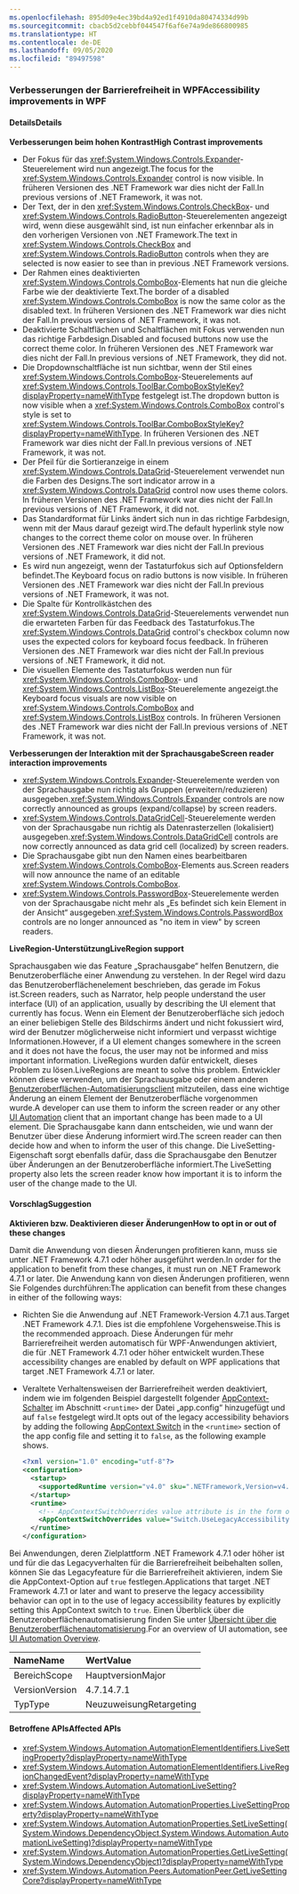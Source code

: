 ```yaml
---
ms.openlocfilehash: 895d09e4ec39bd4a92ed1f4910da80474334d99b
ms.sourcegitcommit: cbacb5d2cebbf044547f6af6e74a9de866800985
ms.translationtype: HT
ms.contentlocale: de-DE
ms.lasthandoff: 09/05/2020
ms.locfileid: "89497598"
---
```

### <a name="accessibility-improvements-in-wpf"></a><span data-ttu-id="59b36-101">Verbesserungen der Barrierefreiheit in WPF</span><span class="sxs-lookup"><span data-stu-id="59b36-101">Accessibility improvements in WPF</span></span>

#### <a name="details"></a><span data-ttu-id="59b36-102">Details</span><span class="sxs-lookup"><span data-stu-id="59b36-102">Details</span></span>

<span data-ttu-id="59b36-103">**Verbesserungen beim hohen Kontrast**</span><span class="sxs-lookup"><span data-stu-id="59b36-103">**High Contrast improvements**</span></span>

- <span data-ttu-id="59b36-104">Der Fokus für das <xref:System.Windows.Controls.Expander>-Steuerelement wird nun angezeigt.</span><span class="sxs-lookup"><span data-stu-id="59b36-104">The focus for the <xref:System.Windows.Controls.Expander> control is now visible.</span></span> <span data-ttu-id="59b36-105">In früheren Versionen des .NET Framework war dies nicht der Fall.</span><span class="sxs-lookup"><span data-stu-id="59b36-105">In previous versions of .NET Framework, it was not.</span></span>
- <span data-ttu-id="59b36-106">Der Text, der in den <xref:System.Windows.Controls.CheckBox>- und <xref:System.Windows.Controls.RadioButton>-Steuerelementen angezeigt wird, wenn diese ausgewählt sind, ist nun einfacher erkennbar als in den vorherigen Versionen von .NET Framework.</span><span class="sxs-lookup"><span data-stu-id="59b36-106">The text in <xref:System.Windows.Controls.CheckBox> and <xref:System.Windows.Controls.RadioButton> controls when they are selected is now easier to see than in previous .NET Framework versions.</span></span>
- <span data-ttu-id="59b36-107">Der Rahmen eines deaktivierten <xref:System.Windows.Controls.ComboBox>-Elements hat nun die gleiche Farbe wie der deaktivierte Text.</span><span class="sxs-lookup"><span data-stu-id="59b36-107">The border of a disabled <xref:System.Windows.Controls.ComboBox> is now the same color as the disabled text.</span></span> <span data-ttu-id="59b36-108">In früheren Versionen des .NET Framework war dies nicht der Fall.</span><span class="sxs-lookup"><span data-stu-id="59b36-108">In previous versions of .NET Framework, it was not.</span></span>
- <span data-ttu-id="59b36-109">Deaktivierte Schaltflächen und Schaltflächen mit Fokus verwenden nun das richtige Farbdesign.</span><span class="sxs-lookup"><span data-stu-id="59b36-109">Disabled and focused buttons now use the correct theme color.</span></span> <span data-ttu-id="59b36-110">In früheren Versionen des .NET Framework war dies nicht der Fall.</span><span class="sxs-lookup"><span data-stu-id="59b36-110">In previous versions of .NET Framework, they did not.</span></span>
- <span data-ttu-id="59b36-111">Die Dropdownschaltfläche ist nun sichtbar, wenn der Stil eines <xref:System.Windows.Controls.ComboBox>-Steuerelements auf <xref:System.Windows.Controls.ToolBar.ComboBoxStyleKey?displayProperty=nameWithType> festgelegt ist.</span><span class="sxs-lookup"><span data-stu-id="59b36-111">The dropdown button is now visible when a <xref:System.Windows.Controls.ComboBox> control's style is set to <xref:System.Windows.Controls.ToolBar.ComboBoxStyleKey?displayProperty=nameWithType>.</span></span> <span data-ttu-id="59b36-112">In früheren Versionen des .NET Framework war dies nicht der Fall.</span><span class="sxs-lookup"><span data-stu-id="59b36-112">In previous versions of .NET Framework, it was not.</span></span>
- <span data-ttu-id="59b36-113">Der Pfeil für die Sortieranzeige in einem <xref:System.Windows.Controls.DataGrid>-Steuerelement verwendet nun die Farben des Designs.</span><span class="sxs-lookup"><span data-stu-id="59b36-113">The sort indicator arrow in a <xref:System.Windows.Controls.DataGrid> control now uses theme colors.</span></span> <span data-ttu-id="59b36-114">In früheren Versionen des .NET Framework war dies nicht der Fall.</span><span class="sxs-lookup"><span data-stu-id="59b36-114">In previous versions of .NET Framework, it did not.</span></span>
- <span data-ttu-id="59b36-115">Das Standardformat für Links ändert sich nun in das richtige Farbdesign, wenn mit der Maus darauf gezeigt wird.</span><span class="sxs-lookup"><span data-stu-id="59b36-115">The default hyperlink style now changes to the correct theme color on mouse over.</span></span> <span data-ttu-id="59b36-116">In früheren Versionen des .NET Framework war dies nicht der Fall.</span><span class="sxs-lookup"><span data-stu-id="59b36-116">In previous versions of .NET Framework, it did not.</span></span>
- <span data-ttu-id="59b36-117">Es wird nun angezeigt, wenn der Tastaturfokus sich auf Optionsfeldern befindet.</span><span class="sxs-lookup"><span data-stu-id="59b36-117">The Keyboard focus on radio buttons is now visible.</span></span> <span data-ttu-id="59b36-118">In früheren Versionen des .NET Framework war dies nicht der Fall.</span><span class="sxs-lookup"><span data-stu-id="59b36-118">In previous versions of .NET Framework, it was not.</span></span>
- <span data-ttu-id="59b36-119">Die Spalte für Kontrollkästchen des <xref:System.Windows.Controls.DataGrid>-Steuerelements verwendet nun die erwarteten Farben für das Feedback des Tastaturfokus.</span><span class="sxs-lookup"><span data-stu-id="59b36-119">The <xref:System.Windows.Controls.DataGrid> control's checkbox column now uses the expected colors for keyboard focus feedback.</span></span> <span data-ttu-id="59b36-120">In früheren Versionen des .NET Framework war dies nicht der Fall.</span><span class="sxs-lookup"><span data-stu-id="59b36-120">In previous versions of .NET Framework, it did not.</span></span>
- <span data-ttu-id="59b36-121">Die visuellen Elemente des Tastaturfokus werden nun für <xref:System.Windows.Controls.ComboBox>- und <xref:System.Windows.Controls.ListBox>-Steuerelemente angezeigt.</span><span class="sxs-lookup"><span data-stu-id="59b36-121">the Keyboard focus visuals are now visible on <xref:System.Windows.Controls.ComboBox> and <xref:System.Windows.Controls.ListBox> controls.</span></span> <span data-ttu-id="59b36-122">In früheren Versionen des .NET Framework war dies nicht der Fall.</span><span class="sxs-lookup"><span data-stu-id="59b36-122">In previous versions of .NET Framework, it was not.</span></span>

<span data-ttu-id="59b36-123">**Verbesserungen der Interaktion mit der Sprachausgabe**</span><span class="sxs-lookup"><span data-stu-id="59b36-123">**Screen reader interaction improvements**</span></span>

- <span data-ttu-id="59b36-124"><xref:System.Windows.Controls.Expander>-Steuerelemente werden von der Sprachausgabe nun richtig als Gruppen (erweitern/reduzieren) ausgegeben.</span><span class="sxs-lookup"><span data-stu-id="59b36-124"><xref:System.Windows.Controls.Expander> controls are now correctly announced as groups (expand/collapse) by screen readers.</span></span>
- <span data-ttu-id="59b36-125"><xref:System.Windows.Controls.DataGridCell>-Steuerelemente werden von der Sprachausgabe nun richtig als Datenrasterzellen (lokalisiert) ausgegeben.</span><span class="sxs-lookup"><span data-stu-id="59b36-125"><xref:System.Windows.Controls.DataGridCell> controls are now correctly announced as data grid cell (localized) by screen readers.</span></span>
- <span data-ttu-id="59b36-126">Die Sprachausgabe gibt nun den Namen eines bearbeitbaren <xref:System.Windows.Controls.ComboBox>-Elements aus.</span><span class="sxs-lookup"><span data-stu-id="59b36-126">Screen readers will now announce the name of an editable <xref:System.Windows.Controls.ComboBox>.</span></span>
- <span data-ttu-id="59b36-127"><xref:System.Windows.Controls.PasswordBox>-Steuerelemente werden von der Sprachausgabe nicht mehr als „Es befindet sich kein Element in der Ansicht“ ausgegeben.</span><span class="sxs-lookup"><span data-stu-id="59b36-127"><xref:System.Windows.Controls.PasswordBox> controls are no longer announced as "no item in view" by screen readers.</span></span>

<span data-ttu-id="59b36-128">**LiveRegion-Unterstützung**</span><span class="sxs-lookup"><span data-stu-id="59b36-128">**LiveRegion support**</span></span>

<span data-ttu-id="59b36-129">Sprachausgaben wie das Feature „Sprachausgabe“ helfen Benutzern, die Benutzeroberfläche einer Anwendung zu verstehen. In der Regel wird dazu das Benutzeroberflächenelement beschrieben, das gerade im Fokus ist.</span><span class="sxs-lookup"><span data-stu-id="59b36-129">Screen readers, such as Narrator, help people understand the user interface (UI) of an application, usually by describing the UI element that currently has focus.</span></span> <span data-ttu-id="59b36-130">Wenn ein Element der Benutzeroberfläche sich jedoch an einer beliebigen Stelle des Bildschirms ändert und nicht fokussiert wird, wird der Benutzer möglicherweise nicht informiert und verpasst wichtige Informationen.</span><span class="sxs-lookup"><span data-stu-id="59b36-130">However, if a UI element changes somewhere in the screen and it does not have the focus, the user may not be informed and miss important information.</span></span> <span data-ttu-id="59b36-131">LiveRegions wurden dafür entwickelt, dieses Problem zu lösen.</span><span class="sxs-lookup"><span data-stu-id="59b36-131">LiveRegions are meant to solve this problem.</span></span> <span data-ttu-id="59b36-132">Entwickler können diese verwenden, um der Sprachausgabe oder einem anderen [Benutzeroberflächen-Automatisierungsclient](~/docs/framework/ui-automation/ui-automation-overview.md) mitzuteilen, dass eine wichtige Änderung an einem Element der Benutzeroberfläche vorgenommen wurde.</span><span class="sxs-lookup"><span data-stu-id="59b36-132">A developer can use them to inform the screen reader or any other [UI Automation](~/docs/framework/ui-automation/ui-automation-overview.md) client that an important change has been made to a UI element.</span></span> <span data-ttu-id="59b36-133">Die Sprachausgabe kann dann entscheiden, wie und wann der Benutzer über diese Änderung informiert wird.</span><span class="sxs-lookup"><span data-stu-id="59b36-133">The screen reader can then decide how and when to inform the user of this change.</span></span> <span data-ttu-id="59b36-134">Die LiveSetting-Eigenschaft sorgt ebenfalls dafür, dass die Sprachausgabe den Benutzer über Änderungen an der Benutzeroberfläche informiert.</span><span class="sxs-lookup"><span data-stu-id="59b36-134">The LiveSetting property also lets the screen reader know how important it is to inform the user of the change made to the UI.</span></span>

#### <a name="suggestion"></a><span data-ttu-id="59b36-135">Vorschlag</span><span class="sxs-lookup"><span data-stu-id="59b36-135">Suggestion</span></span>

<span data-ttu-id="59b36-136">**Aktivieren bzw. Deaktivieren dieser Änderungen**</span><span class="sxs-lookup"><span data-stu-id="59b36-136">**How to opt in or out of these changes**</span></span>

<span data-ttu-id="59b36-137">Damit die Anwendung von diesen Änderungen profitieren kann, muss sie unter .NET Framework 4.7.1 oder höher ausgeführt werden.</span><span class="sxs-lookup"><span data-stu-id="59b36-137">In order for the application to benefit from these changes, it must run on .NET Framework 4.7.1 or later.</span></span> <span data-ttu-id="59b36-138">Die Anwendung kann von diesen Änderungen profitieren, wenn Sie Folgendes durchführen:</span><span class="sxs-lookup"><span data-stu-id="59b36-138">The application can benefit from these changes in either of the following ways:</span></span>

- <span data-ttu-id="59b36-139">Richten Sie die Anwendung auf .NET Framework-Version 4.7.1 aus.</span><span class="sxs-lookup"><span data-stu-id="59b36-139">Target .NET Framework 4.7.1.</span></span> <span data-ttu-id="59b36-140">Dies ist die empfohlene Vorgehensweise.</span><span class="sxs-lookup"><span data-stu-id="59b36-140">This is the recommended approach.</span></span> <span data-ttu-id="59b36-141">Diese Änderungen für mehr Barrierefreiheit werden automatisch für WPF-Anwendungen aktiviert, die für .NET Framework 4.7.1 oder höher entwickelt wurden.</span><span class="sxs-lookup"><span data-stu-id="59b36-141">These accessibility changes are enabled by default on WPF applications that target .NET Framework 4.7.1 or later.</span></span>
- <span data-ttu-id="59b36-142">Veraltete Verhaltensweisen der Barrierefreiheit werden deaktiviert, indem wie im folgenden Beispiel dargestellt folgender [AppContext-Schalter](~/docs/framework/configure-apps/file-schema/runtime/appcontextswitchoverrides-element.md) im Abschnitt `<runtime>` der Datei „app.config“ hinzugefügt und auf `false` festgelegt wird.</span><span class="sxs-lookup"><span data-stu-id="59b36-142">It opts out of the legacy accessibility behaviors by adding the following [AppContext Switch](~/docs/framework/configure-apps/file-schema/runtime/appcontextswitchoverrides-element.md) in the `<runtime>` section of the app config file and setting it to `false`, as the following example shows.</span></span>

  ```xml
  <?xml version="1.0" encoding="utf-8"?>
  <configuration>
    <startup>
      <supportedRuntime version="v4.0" sku=".NETFramework,Version=v4.7"/>
    </startup>
    <runtime>
      <!-- AppContextSwitchOverrides value attribute is in the form of 'key1=true/false;key2=true/false'  -->
      <AppContextSwitchOverrides value="Switch.UseLegacyAccessibilityFeatures=false" />
    </runtime>
  </configuration>
  ```

<span data-ttu-id="59b36-143">Bei Anwendungen, deren Zielplattform .NET Framework 4.7.1 oder höher ist und für die das Legacyverhalten für die Barrierefreiheit beibehalten sollen, können Sie das Legacyfeature für die Barrierefreiheit aktivieren, indem Sie die AppContext-Option auf `true` festlegen.</span><span class="sxs-lookup"><span data-stu-id="59b36-143">Applications that target .NET Framework 4.7.1 or later and want to preserve the legacy accessibility behavior can opt in to the use of legacy accessibility features by explicitly setting this AppContext switch to `true`.</span></span>
<span data-ttu-id="59b36-144">Einen Überblick über die Benutzeroberflächenautomatisierung finden Sie unter [Übersicht über die Benutzeroberflächenautomatisierung](~/docs/framework/ui-automation/ui-automation-overview.md).</span><span class="sxs-lookup"><span data-stu-id="59b36-144">For an overview of UI automation, see [UI Automation Overview](~/docs/framework/ui-automation/ui-automation-overview.md).</span></span>

| <span data-ttu-id="59b36-145">Name</span><span class="sxs-lookup"><span data-stu-id="59b36-145">Name</span></span>    | <span data-ttu-id="59b36-146">Wert</span><span class="sxs-lookup"><span data-stu-id="59b36-146">Value</span></span>       |
|:--------|:------------|
| <span data-ttu-id="59b36-147">Bereich</span><span class="sxs-lookup"><span data-stu-id="59b36-147">Scope</span></span>   | <span data-ttu-id="59b36-148">Hauptversion</span><span class="sxs-lookup"><span data-stu-id="59b36-148">Major</span></span>       |
| <span data-ttu-id="59b36-149">Version</span><span class="sxs-lookup"><span data-stu-id="59b36-149">Version</span></span> | <span data-ttu-id="59b36-150">4.7.1</span><span class="sxs-lookup"><span data-stu-id="59b36-150">4.7.1</span></span>       |
| <span data-ttu-id="59b36-151">Typ</span><span class="sxs-lookup"><span data-stu-id="59b36-151">Type</span></span>    | <span data-ttu-id="59b36-152">Neuzuweisung</span><span class="sxs-lookup"><span data-stu-id="59b36-152">Retargeting</span></span> |

#### <a name="affected-apis"></a><span data-ttu-id="59b36-153">Betroffene APIs</span><span class="sxs-lookup"><span data-stu-id="59b36-153">Affected APIs</span></span>

- <xref:System.Windows.Automation.AutomationElementIdentifiers.LiveSettingProperty?displayProperty=nameWithType>
- <xref:System.Windows.Automation.AutomationElementIdentifiers.LiveRegionChangedEvent?displayProperty=nameWithType>
- <xref:System.Windows.Automation.AutomationLiveSetting?displayProperty=nameWithType>
- <xref:System.Windows.Automation.AutomationProperties.LiveSettingProperty?displayProperty=nameWithType>
- <xref:System.Windows.Automation.AutomationProperties.SetLiveSetting(System.Windows.DependencyObject,System.Windows.Automation.AutomationLiveSetting)?displayProperty=nameWithType>
- <xref:System.Windows.Automation.AutomationProperties.GetLiveSetting(System.Windows.DependencyObject)?displayProperty=nameWithType>
- <xref:System.Windows.Automation.Peers.AutomationPeer.GetLiveSettingCore?displayProperty=nameWithType>
